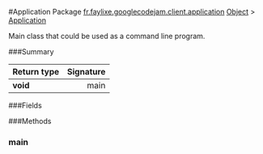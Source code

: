 #Application
Package [fr.faylixe.googlecodejam.client.application](nullfr/faylixe/googlecodejam/client/application)
[Object]() > [Application]()

<p>Main class that could be used as a command line program.</p>

###Summary

Return type | Signature
--- | ---:
**void** | main

###Fields

###Methods
### main
